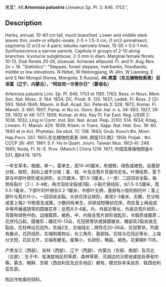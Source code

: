 黑蒿",
46.**Artemisia palustris** Linnaeus Sp. Pl. 2: 846. 1753.",

## Description
Herbs, annual, 10-40 cm tall, much branched. Lower and middle stem leaves thin, ovate or elliptic-ovate, 2-5 × 1.5-3 cm, (1 or)2-pinnatisect; segments (2 or)3 or 4 pairs; lobules narrowly linear, 15-35 × 0.5-1 mm. Synflorescence a narrow panicle. Capitula in groups of 2-10 along branches. Involucre subglobose, 2-3 mm in diam. Marginal female florets 10-13. Disk florets 20-26, bisexual. Achenes ellipsoid. Fl. and fr. Aug-Nov. 2*n* = 18.
  "Statistics": "Steppes, forest steppes, riverbanks, floodlands; middle or low elevations. N Hebei, W Heilongjiang, W Jilin, W Liaoning, E and S Nei Mongol [Korea, Mongolia, E Russia].
**46.黑蒿（东北植物检索表）沼泽蒿（辽宁、内蒙古），“阿拉坦一沙里尔日”（蒙语名）**

Artemisia palustris Linn. Sp. Pl. 846. 1753 et 1185. 1763; Bess. in Nouv. Mem. Soc. Nat. Mosc. 3: 184. 1834; DC. Prodr. 6: 120. 1837; Ledeb. Fl. Ross. 2 (2): 593. 1844-1846; Maxim. in Bull. Acad. Sci. Petersb.3: 529. 1872; Komar. Fl. Mansh. 3: 661. 1907; Pamp. in Nu ov. Giorn. Bot. Ital. n. s. 34: 683. 1927, 39: 29. 1932 et 46: 577. 1939; Komar. et Alis. Key Pl. Far East. Reg. USSR 2: 1036. 1932; Ling in Contr. Inst. Bot. Nat. Acad. Peip. 2(10): 514. 1934; Kitag. Lineam. Fl. Mansh. 429. 1939; Kitam. in Trans. Sapp. Nat. Hist. Soc. 16: 60. 1940 et in Act. Phytotax. Ge obot. 12: 138. 1943; Grub. Консп.Фл. Монг.　Нар.Респ. 267. 1955;东北植物检索表 386, 图版133.图2. 1959; Poljak . Фл. СССР 26: 491. 1961: S.Y. Hu in Quart. Journ. Taiwan Mus. 18(3-4): 248. 1965; Noda, Fl. N.-E. Prov. (Manch.) China 1219. 1971; 中国高等植物图鉴4: 531, 图6476. 1975.

一年生草本。根细，单一。茎单生，高10-40厘米，有细枝，绿色或褐色，自基部分枝，枝短，斜向上或不分枝；茎、枝、叶及总苞片背面均无毛。叶薄纸质，茎下部与中部叶卵形或长卵形，长25厘米，宽1.5-3厘米，（一至）二回羽状全裂，每侧有裂片（2-）3-4枚，再次羽状全裂或3裂，小裂片狭线形，长1.5-3.5厘米，宽0.5-1毫米，下部叶的叶柄长0.2-1厘米，中部叶无柄，基部有小型的假托叶；茎上部叶与苞片叶小，一回羽状全裂。头状花序近球形，直径2-3毫米，无梗，在分枝或茎上每2-10枚密生成簇，少数间有单生，并排成短穗状花序，而在茎上再组成中等开展或狭窄的圆锥花序；总苞片3-4层，内、外层近等长，外层总苞片卵形，背面有绿色中肋，边缘膜质，褐色，中、内层总苞片卵形或匙形，半膜质或膜质；花序托凸起，圆锥形；雌花10-13朵，花冠狭管状或狭圆锥状，檐部具2裂齿或无裂齿，花柱伸出花冠外，先端2叉，叉端钝尖；两性花20-26朵，花冠管状，外面有腺点，花药线形，先端附属物尖，长三角形，基部钝，花柱与花冠近等长，上端分叉短，花后叉开，叉端有睫毛。瘦果小，长卵形，略扁，褐色。花果期8-11月。

产黑龙江（西部）、吉林（西部）、辽宁（西部）、内蒙古（东部、南部）及河北（北部）：生于中、低海拔地区的草原、森林草原、河湖边的沙质地或低处草甸中等。蒙古、朝鲜、苏联（西伯利亚及远东地区）都有。模式标本采自苏．联西伯利亚东部。

牧区作牲畜的饲料。
